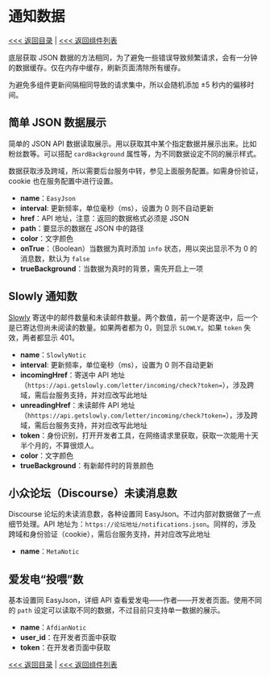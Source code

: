 # 通知数据

[<<< 返回目录](../start.md) | [<<< 返回组件列表](../components.md)

底层获取 JSON 数据的方法相同，为了避免一些错误导致频繁请求，会有一分钟的数据缓存。仅在内存中缓存，刷新页面清除所有缓存。

为避免多组件更新间隔相同导致的请求集中，所以会随机添加 ±5 秒内的偏移时间。

## 简单 JSON 数据展示

简单的 JSON API 数据读取展示。用以获取其中某个指定数据并展示出来。比如粉丝数等。可以搭配 `cardBackground` 属性等，为不同数据设定不同的展示样式。

数据获取涉及跨域，所以需要后台服务中转，参见上面服务配置。如需身份验证，cookie 也在服务配置中进行设置。

- **name**：`EasyJson`
- **interval**: 更新频率，单位毫秒（ms），设置为 0 则不自动更新
- **href**：API 地址，注意：返回的数据格式必须是 JSON
- **path**：要显示的数据在 JSON 中的路径
- **color**：文字颜色
- **onTrue**：（Boolean）当数据为真时添加 `info` 状态，用以突出显示不为 0 的消息数，默认为 `false`
- **trueBackground**：当数据为真时的背景，需先开启上一项

## Slowly 通知数

[Slowly](https://slowly.app/) 寄送中的邮件数量和未读邮件数量。两个数值，前一个是寄送中，后一个是已寄达但尚未阅读的数量。如果两者都为 0，则显示 `SLOWLY`。如果 `token` 失效，两者都显示 401。

- **name**：`SlowlyNotic`
- **interval**: 更新频率，单位毫秒（ms），设置为 0 则不自动更新
- **incomingHref**：寄送中 API 地址（`https://api.getslowly.com/letter/incoming/check?token=`），涉及跨域，需后台服务支持，并对应改写此地址
- **unreadingHref**：未读邮件 API 地址（`hhttps://api.getslowly.com/letter/incoming/check?token=`），涉及跨域，需后台服务支持，并对应改写此地址
- **token**：身份识别，打开开发者工具，在网络请求里获取，获取一次能用十天半个月的，不算很烦人。
- **color**：文字颜色
- **trueBackground**：有新邮件时的背景颜色

## 小众论坛（Discourse）未读消息数

Discourse 论坛的未读消息数，各种设置同 EasyJson。不过内部对数据做了一点细节处理。API 地址为：`https://论坛地址/notifications.json`。同样的，涉及跨域和身份验证（cookie），需后台服务支持，并对应改写此地址

- **name**：`MetaNotic`

## 爱发电“投喂”数

基本设置同 EasyJson，详细 API 查看爱发电——作者——开发者页面。使用不同的 `path` 设定可以读取不同的数据，不过目前只支持单一数据的展示。

- **name**：`AfdianNotic`
- **user_id**：在开发者页面中获取
- **token**：在开发者页面中获取

[<<< 返回目录](../start.md) | [<<< 返回组件列表](../components.md)